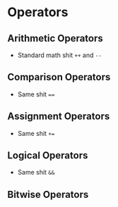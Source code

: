 # Operators

## Arithmetic Operators

* Standard math shit `++` and `--`

## Comparison Operators

* Same shit `==`

## Assignment  Operators

* Same shit `+=`

## Logical Operators

* Same shit `&&`

## Bitwise Operators
